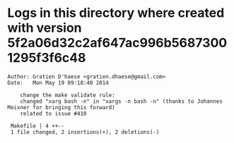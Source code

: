 # Logs in this directory where created with version 5f2a06d32c2af647ac996b56873001295f3f6c48

    Author: Gratien D'haese <gratien.dhaese@gmail.com>
    Date:   Mon May 19 09:18:40 2014

        change the make validate rule:
        changed "xarg bash -n" in "xargs -n bash -n" (thanks to Johannes Meixner for bringing this forward)
        related to issue #410

     Makefile | 4 ++--
     1 file changed, 2 insertions(+), 2 deletions(-)
